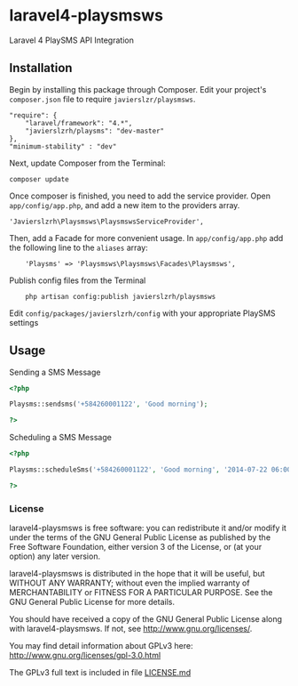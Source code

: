 laravel4-playsmsws
===============
Laravel 4 PlaySMS API Integration


## Installation
Begin by installing this package through Composer. Edit your project's `composer.json` file to require `javierslzr/playsmsws`.

    "require": {
		"laravel/framework": "4.*",
		"javierslzrh/playsms": "dev-master"
	},
	"minimum-stability" : "dev"


Next, update Composer from the Terminal:

    composer update

Once composer is finished, you need to add the service provider. Open `app/config/app.php`, and add a new item to the providers array.

    'Javierslzrh\Playsmsws\PlaysmswsServiceProvider',

Then, add a Facade for more convenient usage. In `app/config/app.php` add the following line to the `aliases` array:

        'Playsms' => 'Playsmsws\Playsmsws\Facades\Playsmsws',

Publish config files from the Terminal

        php artisan config:publish javierslzrh/playsmsws
        
Edit `config/packages/javierslzrh/config` with your appropriate PlaySMS settings        


## Usage

Sending a SMS Message

```php
<?php

Playsms::sendsms('+584260001122', 'Good morning');

?>
```


Scheduling a SMS Message

```php
<?php

Playsms::scheduleSms('+584260001122', 'Good morning', '2014-07-22 06:00:00');

?>
```

### License

laravel4-playsmsws is free software: you can redistribute it and/or modify it under the terms of the GNU General Public License as published by the Free Software Foundation, either version 3 of the License, or (at your option) any later version.

laravel4-playsmsws is distributed in the hope that it will be useful, but WITHOUT ANY WARRANTY; without even the implied warranty of MERCHANTABILITY or FITNESS FOR A PARTICULAR PURPOSE.  See the GNU General Public License for more details.

You should have received a copy of the GNU General Public License along with laravel4-playsmsws. If not, see <http://www.gnu.org/licenses/>.

You may find detail information about GPLv3 here:
http://www.gnu.org/licenses/gpl-3.0.html

The GPLv3 full text is included in file [LICENSE.md](LICENSE.md)
